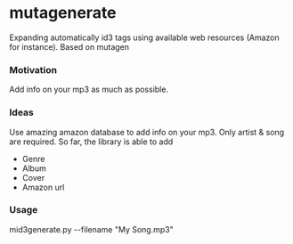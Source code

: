 mutagenerate
============

Expanding automatically id3 tags using available web resources (Amazon for instance). Based on mutagen

### Motivation
Add info on your mp3 as much as possible. 

### Ideas
Use amazing amazon database to add info on your mp3. Only artist & song are required.
So far, the library is able to add
- Genre
- Album
- Cover
- Amazon url

### Usage
mid3generate.py --filename "My Song.mp3"